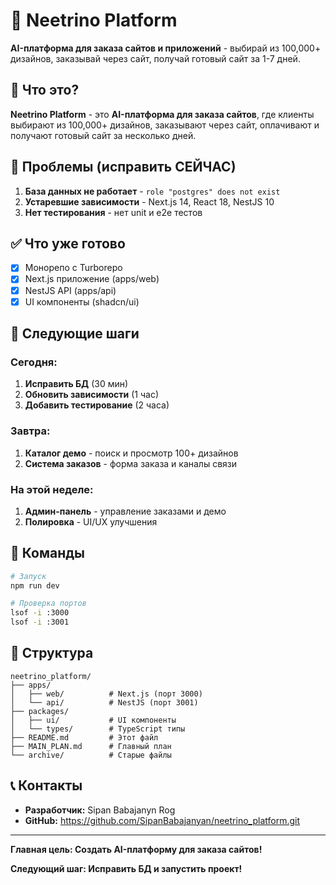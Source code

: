 # 🚀 Neetrino Platform

**AI-платформа для заказа сайтов и приложений** - выбирай из 100,000+ дизайнов, заказывай через сайт, получай готовый сайт за 1-7 дней.

## 🎯 Что это?

**Neetrino Platform** - это **AI-платформа для заказа сайтов**, где клиенты выбирают из 100,000+ дизайнов, заказывают через сайт, оплачивают и получают готовый сайт за несколько дней.

## 🚨 Проблемы (исправить СЕЙЧАС)

1. **База данных не работает** - `role "postgres" does not exist`
2. **Устаревшие зависимости** - Next.js 14, React 18, NestJS 10
3. **Нет тестирования** - нет unit и e2e тестов

## ✅ Что уже готово

- [x] Монорепо с Turborepo
- [x] Next.js приложение (apps/web)
- [x] NestJS API (apps/api)
- [x] UI компоненты (shadcn/ui)

## 🎯 Следующие шаги

### Сегодня:
1. **Исправить БД** (30 мин)
2. **Обновить зависимости** (1 час)
3. **Добавить тестирование** (2 часа)

### Завтра:
1. **Каталог демо** - поиск и просмотр 100+ дизайнов
2. **Система заказов** - форма заказа и каналы связи

### На этой неделе:
1. **Админ-панель** - управление заказами и демо
2. **Полировка** - UI/UX улучшения

## 🚀 Команды

```bash
# Запуск
npm run dev

# Проверка портов
lsof -i :3000
lsof -i :3001
```

## 📁 Структура

```
neetrino_platform/
├── apps/
│   ├── web/          # Next.js (порт 3000)
│   └── api/          # NestJS (порт 3001)
├── packages/
│   ├── ui/           # UI компоненты
│   └── types/        # TypeScript типы
├── README.md         # Этот файл
├── MAIN_PLAN.md      # Главный план
└── archive/          # Старые файлы
```

## 📞 Контакты

- **Разработчик:** Sipan Babajanyn Rog
- **GitHub:** https://github.com/SipanBabajanyan/neetrino_platform.git

---

**Главная цель: Создать AI-платформу для заказа сайтов!**

**Следующий шаг: Исправить БД и запустить проект!**